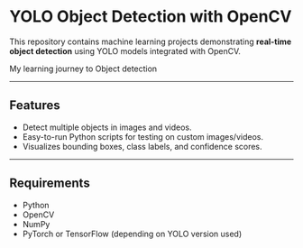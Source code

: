 

# YOLO Object Detection with OpenCV

This repository contains machine learning projects demonstrating **real-time object detection** using YOLO models integrated with OpenCV.

My learning journey to Object detection

---

## **Features**

* Detect multiple objects in images and videos.
* Easy-to-run Python scripts for testing on custom images/videos.
* Visualizes bounding boxes, class labels, and confidence scores.

---

## **Requirements**

* Python
* OpenCV
* NumPy
* PyTorch or TensorFlow (depending on YOLO version used)

